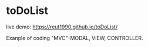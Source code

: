 # toDoList
live demo:
https://reut1990.github.io/toDoList/ 

Exanple of coding "MVC"-MODAL, VIEW, CONTROLLER.

